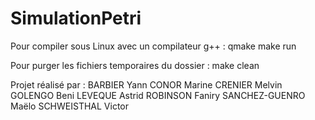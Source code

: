 # SimulationPetri

Pour compiler sous Linux avec un compilateur g++ :
qmake
make run

Pour purger les fichiers temporaires du dossier :
make clean

Projet réalisé par :
BARBIER Yann
CONOR Marine
CRENIER Melvin
GOLENGO Beni
LEVEQUE Astrid
ROBINSON Faniry
SANCHEZ-GUENRO Maëlo
SCHWEISTHAL Victor